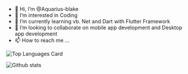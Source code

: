 - 👋 Hi, I’m @Aquarius-blake
- 👀 I’m interested in Coding 
- 🌱 I’m currently learning vb. Net and Dart with Flutter Framework
- 💞️ I’m looking to collaborate on mobile app development and Desktop app development 
- 📫 How to reach me ...

![Top Languages Card](https://github-readme-stats.vercel.app/api/top-langs/?username=Aquarius-blake&layout=compact)

![Github stats](https://github-readme-stats.vercel.app/api?username=Aquarius-blake&theme=highcontrast&show_icons=true&count_private=true)

<!---
Aquarius-blake/Aquarius-blake is a ✨ special ✨ repository because its `README.md` (this file) appears on your GitHub profile.
You can click the Preview link to take a look at your changes.
--->
